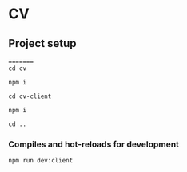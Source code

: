 # CV

## Project setup


```
=======
cd cv

npm i

cd cv-client

npm i

cd ..
```

### Compiles and hot-reloads for development

```
npm run dev:client
```
